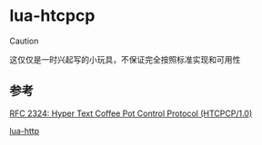 # lua-htcpcp

> [!CAUTION]
>
> 这仅仅是一时兴起写的小玩具，不保证完全按照标准实现和可用性




## 参考

[RFC 2324: Hyper Text Coffee Pot Control Protocol (HTCPCP/1.0)](https://www.rfc-editor.org/rfc/rfc2324)

[lua-http](https://daurnimator.github.io/lua-http/0.4)
